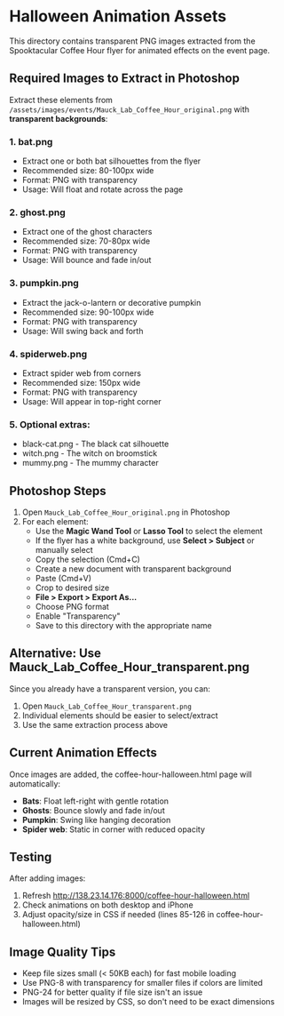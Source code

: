 # Halloween Animation Assets

This directory contains transparent PNG images extracted from the Spooktacular Coffee Hour flyer for animated effects on the event page.

## Required Images to Extract in Photoshop

Extract these elements from `/assets/images/events/Mauck_Lab_Coffee_Hour_original.png` with **transparent backgrounds**:

### 1. bat.png
- Extract one or both bat silhouettes from the flyer
- Recommended size: 80-100px wide
- Format: PNG with transparency
- Usage: Will float and rotate across the page

### 2. ghost.png
- Extract one of the ghost characters
- Recommended size: 70-80px wide
- Format: PNG with transparency
- Usage: Will bounce and fade in/out

### 3. pumpkin.png
- Extract the jack-o-lantern or decorative pumpkin
- Recommended size: 90-100px wide
- Format: PNG with transparency
- Usage: Will swing back and forth

### 4. spiderweb.png
- Extract spider web from corners
- Recommended size: 150px wide
- Format: PNG with transparency
- Usage: Will appear in top-right corner

### 5. Optional extras:
- black-cat.png - The black cat silhouette
- witch.png - The witch on broomstick
- mummy.png - The mummy character

## Photoshop Steps

1. Open `Mauck_Lab_Coffee_Hour_original.png` in Photoshop
2. For each element:
   - Use the **Magic Wand Tool** or **Lasso Tool** to select the element
   - If the flyer has a white background, use **Select > Subject** or manually select
   - Copy the selection (Cmd+C)
   - Create a new document with transparent background
   - Paste (Cmd+V)
   - Crop to desired size
   - **File > Export > Export As...**
   - Choose PNG format
   - Enable "Transparency"
   - Save to this directory with the appropriate name

## Alternative: Use Mauck_Lab_Coffee_Hour_transparent.png

Since you already have a transparent version, you can:
1. Open `Mauck_Lab_Coffee_Hour_transparent.png`
2. Individual elements should be easier to select/extract
3. Use the same extraction process above

## Current Animation Effects

Once images are added, the coffee-hour-halloween.html page will automatically:
- **Bats**: Float left-right with gentle rotation
- **Ghosts**: Bounce slowly and fade in/out
- **Pumpkin**: Swing like hanging decoration
- **Spider web**: Static in corner with reduced opacity

## Testing

After adding images:
1. Refresh http://138.23.14.176:8000/coffee-hour-halloween.html
2. Check animations on both desktop and iPhone
3. Adjust opacity/size in CSS if needed (lines 85-126 in coffee-hour-halloween.html)

## Image Quality Tips

- Keep file sizes small (< 50KB each) for fast mobile loading
- Use PNG-8 with transparency for smaller files if colors are limited
- PNG-24 for better quality if file size isn't an issue
- Images will be resized by CSS, so don't need to be exact dimensions
